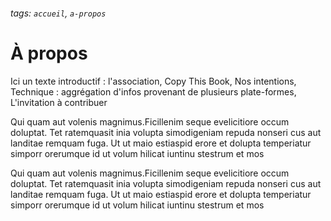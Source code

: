###### tags: `accueil`, `a-propos`

# À propos

<p>Ici un texte introductif : l'association, Copy This Book, Nos intentions, Technique : aggrégation d'infos provenant de plusieurs plate-formes, L'invitation à contribuer</p>
<p>Qui quam aut volenis magnimus.Ficillenim seque evelicitiore occum doluptat. Tet ratemquasit inia volupta simodigeniam repuda nonseri cus aut landitae remquam fuga. Ut ut maio estiaspid erore et dolupta temperiatur simporr orerumque id ut volum hilicat iuntinu stestrum et mos</p>
<p>Qui quam aut volenis magnimus.Ficillenim seque evelicitiore occum doluptat. Tet ratemquasit inia volupta simodigeniam repuda nonseri cus aut landitae remquam fuga. Ut ut maio estiaspid erore et dolupta temperiatur simporr orerumque id ut volum hilicat iuntinu stestrum et mos</p>
